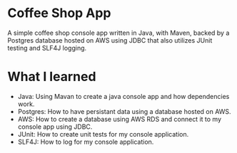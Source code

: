 # Coffee Shop App
A simple coffee shop console app written in Java, with Maven, backed by a Postgres database hosted on AWS using JDBC that also utilizes JUnit testing and SLF4J logging.

# What I learned
* Java: Using Mavan to create a java console app and how dependencies work. 
* Postgres: How to have persistant data using a database hosted on AWS.
* AWS: How to create a database using AWS RDS and connect it to my console app using JDBC.
* JUnit: How to create unit tests for my console application.
* SLF4J: How to log for my console application.